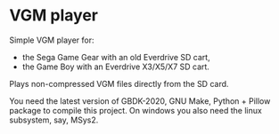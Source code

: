 # VGM player

Simple VGM player for:

* the Sega Game Gear with an old Everdrive SD cart,
* the Game Boy with an Everdrive X3/X5/X7 SD cart.

Plays non-compressed VGM files directly from the SD card.

You need the latest version of GBDK-2020, GNU Make, Python + Pillow package to compile this project. On windows you also need the linux subsystem, say, MSys2.
